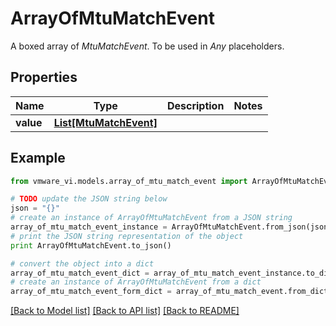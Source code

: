 # ArrayOfMtuMatchEvent

A boxed array of *MtuMatchEvent*. To be used in *Any* placeholders. 

## Properties
Name | Type | Description | Notes
------------ | ------------- | ------------- | -------------
**value** | [**List[MtuMatchEvent]**](MtuMatchEvent.md) |  | 

## Example

```python
from vmware_vi.models.array_of_mtu_match_event import ArrayOfMtuMatchEvent

# TODO update the JSON string below
json = "{}"
# create an instance of ArrayOfMtuMatchEvent from a JSON string
array_of_mtu_match_event_instance = ArrayOfMtuMatchEvent.from_json(json)
# print the JSON string representation of the object
print ArrayOfMtuMatchEvent.to_json()

# convert the object into a dict
array_of_mtu_match_event_dict = array_of_mtu_match_event_instance.to_dict()
# create an instance of ArrayOfMtuMatchEvent from a dict
array_of_mtu_match_event_form_dict = array_of_mtu_match_event.from_dict(array_of_mtu_match_event_dict)
```
[[Back to Model list]](../README.md#documentation-for-models) [[Back to API list]](../README.md#documentation-for-api-endpoints) [[Back to README]](../README.md)


